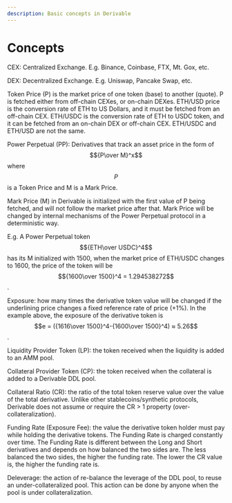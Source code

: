 ```yaml
---
description: Basic concepts in Derivable
---
```


# Concepts

CEX: Centralized Exchange. E.g. Binance, Coinbase, FTX, Mt. Gox, etc.

DEX: Decentralized Exchange. E.g. Uniswap, Pancake Swap, etc.

Token Price (P) is the market price of one token (base) to another (quote). P is fetched either from off-chain CEXes, or on-chain DEXes. ETH/USD price is the conversion rate of ETH to US Dollars, and it must be fetched from an off-chain CEX. ETH/USDC is the conversion rate of ETH to USDC token, and it can be fetched from an on-chain DEX or off-chain CEX. ETH/USDC and ETH/USD are not the same.

Power Perpetual (PP): Derivatives that track an asset price in the form of $${P\over M}^x$$where $$P$$ is a Token Price and M is a Mark Price.

Mark Price (M) in Derivable is initialized with the first value of P being fetched, and will not follow the market price after that. Mark Price will be changed by internal mechanisms of the Power Perpetual protocol in a deterministic way.

E.g. A Power Perpetual token $${ETH\over USDC}^4$$ has its M initialized with 1500, when the market price of ETH/USDC changes to 1600, the price of the token will be $${1600\over 1500}^4 = 1.294538272$$.

Exposure: how many times the derivative token value will be changed if the underlining price changes a fixed reference rate of price (+1%). In the example above, the exposure of the derivative token is $$e = ({1616\over 1500}^4-{1600\over 1500}^4)  ≈ 5.26$$.

Liquidity Provider Token (LP): the token received when the liquidity is added to an AMM pool.

Collateral Provider Token (CP): the token received when the collateral is added to a Derivable DDL pool.

Collateral Ratio (CR): the ratio of the total token reserve value over the value of the total derivative. Unlike other stablecoins/synthetic protocols, Derivable does not assume or require the CR > 1 property (over-collateralization).

Funding Rate (Exposure Fee): the value the derivative token holder must pay while holding the derivative tokens. The Funding Rate is charged constantly over time. The Funding Rate is different between the Long and Short derivatives and depends on how balanced the two sides are. The less balanced the two sides, the higher the funding rate. The lower the CR value is, the higher the funding rate is.

Deleverage: the action of re-balance the leverage of the DDL pool, to reuse an under-collateralized pool. This action can be done by anyone when the pool is under collateralization.
